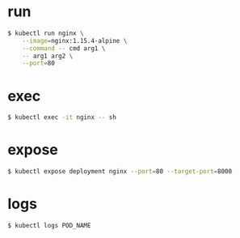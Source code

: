 # run

```bash
$ kubectl run nginx \
    --image=nginx:1.15.4-alpine \
    --command -- cmd arg1 \
    -- arg1 arg2 \
    --port=80
```

# exec

```bash
$ kubectl exec -it nginx -- sh
```

# expose

```bash
$ kubectl expose deployment nginx --port=80 --target-port=8000
```

# logs

```bash
$ kubectl logs POD_NAME
```

